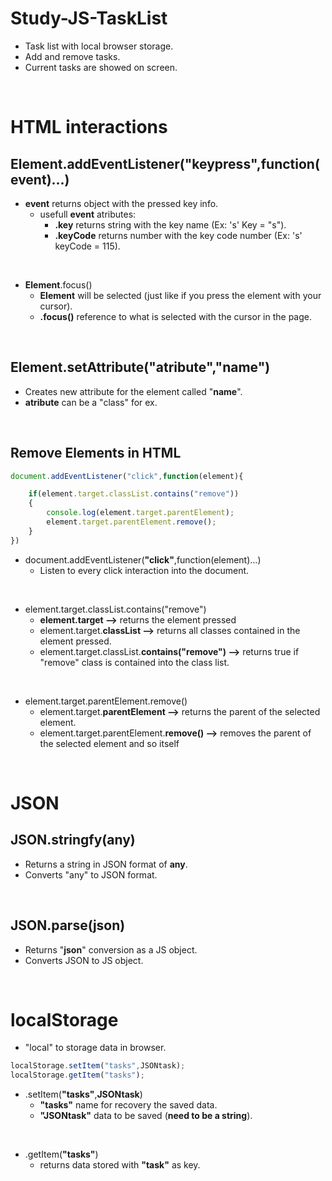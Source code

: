 # Study-JS-TaskList
* Task list with local browser storage.
* Add and remove tasks.
* Current tasks are showed on screen.

&nbsp;
# HTML interactions

## __Element__.addEventListener(__"keypress"__,function(**event**)...)
* __event__ returns object with the pressed key info.
    * usefull __event__ atributes:
        * __.key__ returns string with the key name (Ex: 's' Key = "s").
        * __.keyCode__ returns number with the key code number (Ex: 's' keyCode = 115).       

&nbsp;
* __Element__.focus()
    * __Element__ will be selected (just like if you press the element with your cursor).
    * __.focus()__ reference to what is selected with the cursor in the page.

&nbsp;
## __Element__.setAttribute("__atribute__","__name__")
* Creates new attribute for the element called "__name__". 
* __atribute__ can be a "class" for ex.

&nbsp;
## Remove Elements in HTML
~~~ javascript
document.addEventListener("click",function(element){

    if(element.target.classList.contains("remove"))
    {
        console.log(element.target.parentElement);
        element.target.parentElement.remove();
    }
})
~~~ 

* document.addEventListener(__"click"__,function(element)...)
    * Listen to every click interaction into the document.

&nbsp;
* element.target.classList.contains("remove")
    * __element.target -->__ returns the element pressed
    * element.target.__classList -->__ returns all classes contained in the element pressed.
    * element.target.classList.__contains("remove") -->__ returns true if "remove" class is contained into the class list.

&nbsp;
* element.target.parentElement.remove()
    * element.target.__parentElement -->__ returns the parent of the selected element.
    * element.target.parentElement.__remove() -->__ removes the parent of the selected element and so itself

&nbsp;
        
# JSON
## JSON.stringfy(__any__)
* Returns a string in JSON format of __any__.
* Converts "any" to JSON format.

&nbsp;
## JSON.parse(__json__)
* Returns "__json__" conversion as a JS object.
* Converts JSON to JS object.

&nbsp;
# localStorage
* "local" to storage data in browser.
~~~ javascript
localStorage.setItem("tasks",JSONtask);
localStorage.getItem("tasks");
~~~
* .setItem(__"tasks"__,__JSONtask__)
    * __"tasks"__ name for recovery the saved data.
    * __"JSONtask"__ data to be saved (__need to be a string__).

&nbsp;
* .getItem(__"tasks"__) 
    * returns data stored with __"task"__ as key.